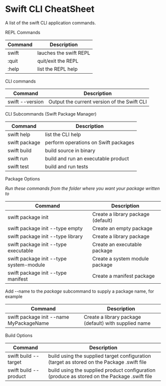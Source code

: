 # Swift CLI CheatSheet

A list of the swift CLI application commands. 

REPL Commands

| Command | Description |
|---------|-------------|
| swift   | lauches the swift REPL |
| :quit   | quit/exit the REPL |
| :help   | list the REPL help |

CLI commands

| Command | Description |
|---------|-------------|
| swift --version | Output the current version of the Swift CLI |

CLI Subcommands (Swift Package Manager)

| Command | Description |
|---------|-------------|
| swift help  | list the CLI help |
| swift package | perform operations on Swift packages |
| swift build | build source in binary |
| swift run | build and run an executable product |
| swift test | build and run tests |

Package Options

_Run these commands from the folder where you want your package written to_

| Command | Description |
|---------|-------------|
| swift package init | Create a library package (default) |
| swift package init --type empty | Create an empty package |
| swift package init --type library | Create a library package |
| swift package init --type executable | Create an executable package |
| swift package init --type system-module | Create a system module package |
| swift package init --type manifest | Create a manifest package |

Add --name to the _package_ subcommand to supply a package name, for example

| Command | Description |
|---------|-------------|
| swift package init --name MyPackageName | Create a library package (default) with supplied name |

Build Options

| Command | Description |
|---------|-------------|
| swift build --target  | build using the supplied target configuration (target as stored on the Package .swift file |
| swift build --product | build using the supplied product configuration (produce as stored on the Package .swift file |
